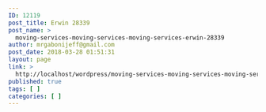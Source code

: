 ```yaml
---
ID: 12119
post_title: Erwin 28339
post_name: >
  moving-services-moving-services-moving-services-erwin-28339
author: mrgabonijeff@gmail.com
post_date: 2018-03-28 01:51:31
layout: page
link: >
  http://localhost/wordpress/moving-services-moving-services-moving-services-erwin-28339/
published: true
tags: [ ]
categories: [ ]
---
```

